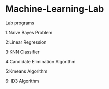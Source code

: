 # Machine-Learning-Lab
Lab programs

1:Naive Bayes Problem 


2:Linear Regression

3:KNN Classifier

4:Candidate Elimination Algorithm

5:Kmeans Algorithm

6: ID3 Algorithm
